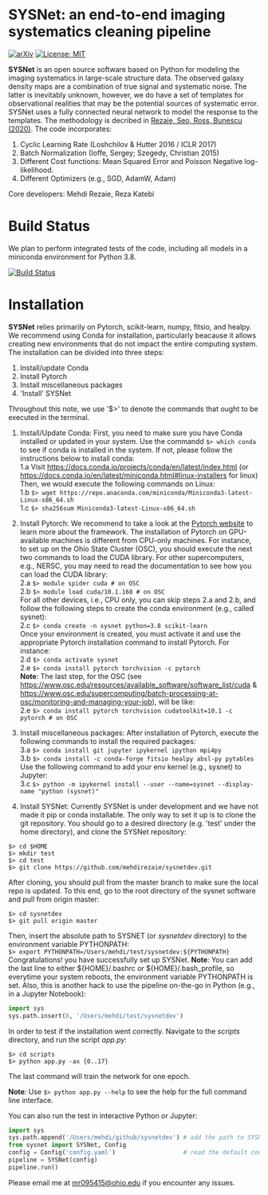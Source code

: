 SYSNet: an end-to-end imaging systematics cleaning pipeline
===========================================================

[![arXiv](https://img.shields.io/badge/arXiv-1907.11355-b31b1b.svg)](https://arxiv.org/pdf/1907.11355)
[![License: MIT](https://img.shields.io/badge/License-MIT-yellow.svg)](https://opensource.org/licenses/MIT)

**SYSNet** is an open source software based on Python for modeling the imaging systematics in large-scale structure data. The observed galaxy density maps are a combination of true signal and systematic noise. The latter is inevitably unknown, however, we do have a set of templates for observational realities that may be the potential sources of systematic error. SYSNet uses a fully connected neural network to model the response to the templates. The methodology is decribed in [Rezaie, Seo, Ross, Bunescu (2020)](https://doi.org/10.1093/mnras/staa1231). The code incorporates:

1. Cyclic Learning Rate (Loshchilov & Hutter 2016 / ICLR 2017)
2. Batch Normalization (Ioffe, Sergey; Szegedy, Christian 2015)
3. Different Cost functions: Mean Squared Error and Poisson Negative log-likelihood.
4. Different Optimizers (e.g., SGD, AdamW, Adam)

Core developers: Mehdi Rezaie, Reza Katebi

Build Status
============
We plan to perform integrated tests of the code, including all models in a miniconda environment for Python 3.8.

[![Build Status](https://travis-ci.org/mehdirezaie/sysnetdev.svg?branch=master)](https://travis-ci.org/mehdirezaie/sysnetdev)


Installation
============
**SYSNet** relies primarily on Pytorch, scikit-learn, numpy, fitsio, and healpy. We recommend using Conda for installation, particularly beacause it allows creating new environments that do not impact the entire computing system. The installation can be divided into three steps:
1. Install/update Conda 
2. Install Pytorch 
3. Install miscellaneous packages 
4. 'Install' SYSNet  

Throughout this note, we use '$>' to denote the commands that ought to be executed in the terminal.

1. Install/Update Conda: First, you need to make sure you have Conda installed or updated in your system. Use the commandd `$> which conda` to see if conda is installed in the system. If not, please follow the instructions below to install conda:  
1.a Visit https://docs.conda.io/projects/conda/en/latest/index.html (or https://docs.conda.io/en/latest/miniconda.html#linux-installers for linux)  
Then, we would execute the following commands on Linux:  
1.b `$> wget https://repo.anaconda.com/miniconda/Miniconda3-latest-Linux-x86_64.sh`  
1.c `$> sha256sum Miniconda3-latest-Linux-x86_64.sh`  



2. Install Pytorch: We recommend to take a look at the [Pytorch website](https://render.githubusercontent.com/view/pytorch.org) to learn more about the framework. The installation of Pytorch on GPU-available machines is different from CPU-only machines. For instance, to set up on the Ohio State Cluster (OSC), you should execute the next two commands to load the CUDA library. For other supercomputers, e.g., NERSC, you may need to read the documentation to see how you can load the CUDA library:  
2.a `$> module spider cuda # on OSC`  
2.b `$> module load cuda/10.1.168 # on OSC`  
For all other devices, i.e., CPU only, you can skip steps 2.a and 2.b, and follow the following steps to create the conda environment (e.g., called sysnet):  
2.c `$> conda create -n sysnet python=3.8 scikit-learn`  
Once your environment is created, you must activate it and use the appropriate Pytorch installation command to install Pytorch. For instance:  
2.d `$> conda activate sysnet`  
2.e `$> conda install pytorch torchvision -c pytorch`  
**Note**: The last step, for the OSC (see https://www.osc.edu/resources/available_software/software_list/cuda & https://www.osc.edu/supercomputing/batch-processing-at-osc/monitoring-and-managing-your-job), will be like:  
2.e `$> conda install pytorch torchvision cudatoolkit=10.1 -c pytorch # on OSC`

3. Install miscellaneous packages: After installation of Pytorch, execute the following commands to install the required packages:  
3.a `$> conda install git jupyter ipykernel ipython mpi4py`  
3.b `$> conda install -c conda-forge fitsio healpy absl-py pytables`  
Use the following command to add your env kernel (e.g., sysnet) to Jupyter:  
3.c `$> python -m ipykernel install --user --name=sysnet --display-name "python (sysnet)"`

4. Install SYSNet: Currently SYSNet is under development and we have not made it pip or conda installable. The only way to set it up is to clone the git repository. You should go to a desired directory (e.g. 'test' under the home directory), and clone the SYSNet repository:  
```
$> cd $HOME
$> mkdir test
$> cd test
$> git clone https://github.com/mehdirezaie/sysnetdev.git 
```
After cloning, you should pull from the master branch to make sure the local repo is updated. To this end, go to the root directory of the sysnet software and pull from origin master:  
```
$> cd sysnetdev
$> git pull origin master
```
Then, insert the absolute path to SYSNET (or _sysnetdev_ directory) to the environment variable PYTHONPATH:  
`$> export PYTHONPATH=/Users/mehdi/test/sysnetdev:${PYTHONPATH}`  
Congratulations! you have successfully set up SYSNet. **Note**: You can add the last line to either ${HOME}/.bashrc or ${HOME}/.bash_profile, so everytime your system reboots, the environment variable PYTHONPATH is set. Also, this is another hack to use the pipeline on-the-go in Python (e.g., in a Jupyter Notebook):  
```Python
import sys
sys.path.insert(0, '/Users/mehdi/test/sysnetdev')
```
In order to test if the installation went correctly. Navigate to the _scripts_ directory, and run the script _app.py_:  
```
$> cd scripts
$> python app.py -ax {0..17}
```
The last command will train the network for one epoch. 

**Note**: Use `$> python app.py --help` to see the help for the full command line interface.

You can also run the test in interactive Python or Jupyter:  
```Python
import sys 
sys.path.append('/Users/mehdi/github/sysnetdev') # add the path to SYSNet
from sysnet import SYSNet, Config
config = Config('config.yaml')                   # read the default config file which is in the directory 'scripts'
pipeline = SYSNet(config)                        
pipeline.run()
```
Please email me at mr095415@ohio.edu if you encounter any issues.

